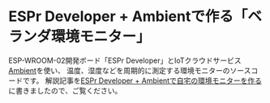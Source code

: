 # ESPr Developer + Ambientで作る「ベランダ環境モニター」

ESP-WROOM-02開発ボード「ESPr Developer」とIoTクラウドサービス[Ambient](https://ambidata.io)を使い、
温度、湿度などを周期的に測定する環境モニターのソースコードです。
解説記事を[ESPr Developer + Ambientで自宅の環境モニターを作る](https://ambidata.io/examples/weatherstation/)に書きましたので、ご覧ください。

